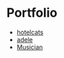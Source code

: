 # Portfolio
* [hotelcats](https://millisabel.github.io/Portfolio/hotelcats/)
* [adele](https://millisabel.github.io/Portfolio/adele/)
* [Musician](https://millisabel.github.io/Portfolio/Musician/)
